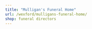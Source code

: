 ```yaml
---
title: "Mulligan's Funeral Home"
url: /wexford/mulligans-funeral-home/
shop: funeral directors
---
```

